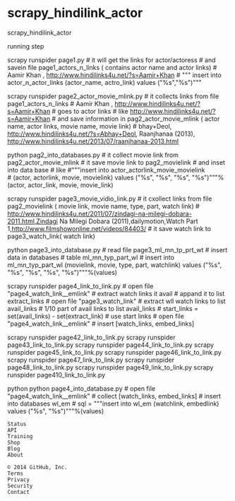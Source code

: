 scrapy_hindilink_actor
======================

scrapy_hindilink_actor

running step 

scrapy runspider page1.py
	# it will get the  links for actor/actoress
        # and savein file page1_actors_n_links ( contains actor name and actor links)
	# Aamir Khan , http://www.hindilinks4u.net/?s=Aamir+Khan
	# """ insert  into actor_n_actor_links (actor_name, actro_link)  values ("%s","%s")""" 


scrapy runspider page2_actor_movie_mlink.py
	# it collects links from file page1_actors_n_links
	# Aamir Khan , http://www.hindilinks4u.net/?s=Aamir+Khan
	# goes to actor links 
	# like http://www.hindilinks4u.net/?s=Aamir+Khan
	# and save information in pag2_actor_movie_mlink ( actor name, actor links, movie name, movie link)
	# bhay+Deol, http://www.hindilinks4u.net/?s=Abhay+Deol, Raanjhanaa (2013), http://www.hindilinks4u.net/2013/07/raanjhanaa-2013.html


python pag2_into_databases.py
	# it collect  movie link from pag2_actor_movie_mlink
	# it save movie link to pag2_movielink
	# and inset into data base
	# like 
	#"""insert into actor_actorlink_movie_movielink\
        # (actor, actorlink, movie, movielink) values ("%s", "%s", "%s", "%s")"""% (actor, actor_link, movie, movie_link)


scrapy runspider page3_movie_vidio_link.py
	# it cxollect  links from file pag2_movielink ( movie link, movie name, type, part,  watch link)
	# http://www.hindilinks4u.net/2011/07/zindagi-na-milegi-dobara-2011.html,Zindagi Na Milegi Dobara (2011),dailymotion,Watch Part 1,http://www.filmshowonline.net/videos/84403/
	# it save watch link to page3_watch_link( watch link)


python page3_into_database.py
	# read file page3_ml_mn_tp_prt_wt 
        # insert data in databases
        # table ml_mn_typ_part_wl
	# insert into ml_mn_typ_part_wl (movielink, movie, type, part, watchlink) values ("%s", "%s", "%s", "%s", "%s")"""%(values)
        
scrapy runspider page4_link_to_link.py
	# open file "page4_watch_link__emlink"
	# extract watch links it avail 
	# appand it to list extract_links 
	# open file "page3_watch_link"
	# extract wll watch links to list avail_links
	# 1/10 part of avail links to list avail_links
	# start_links = set(avail_links) - set(extract_link)
	# use start links
	# open file "page4_watch_link__emlink"
	# insert [watch_links, embed_links]

scrapy runspider page42_link_to_link.py
scrapy runspider page43_link_to_link.py
scrapy runspider page44_link_to_link.py
scrapy runspider page45_link_to_link.py
scrapy runspider page46_link_to_link.py
scrapy runspider page47_link_to_link.py
scrapy runspider page48_link_to_link.py
scrapy runspider page49_link_to_link.py
scrapy runspider page410_link_to_link.py


python python  page4_into_database.py
	# open file "page4_watch_link__emlink"
	# collect [watch_links, embed_links]
	#  insert into databases wl_em
	# sql = """insert into wl_em (watchlink, embedlink) values ("%s", "%s")"""%(values)
        

    Status
    API
    Training
    Shop
    Blog
    About

    © 2014 GitHub, Inc.
    Terms
    Privacy
    Security
    Contact


